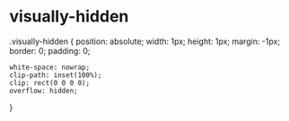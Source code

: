 # visually-hidden

.visually-hidden {
	position: absolute;
	width: 1px;
	height: 1px;
	margin: -1px;
	border: 0;
	padding: 0;

	white-space: nowrap;
	clip-path: inset(100%);
	clip: rect(0 0 0 0);
	overflow: hidden;
}
